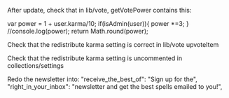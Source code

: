After update, check that in lib/vote, getVotePower contains this:


var power = 1 + user.karma/10;
if(isAdmin(user)){
  power *=3;
}
//console.log(power);
return Math.round(power);

Check that the redistribute karma setting is correct in lib/vote upvoteItem

Check that the redistribute karma setting is uncommented in collections/settings

Redo the newsletter into:
  "receive_the_best_of": "Sign up for the",
  "right_in_your_inbox": "newsletter and get the best spells emailed to you!",